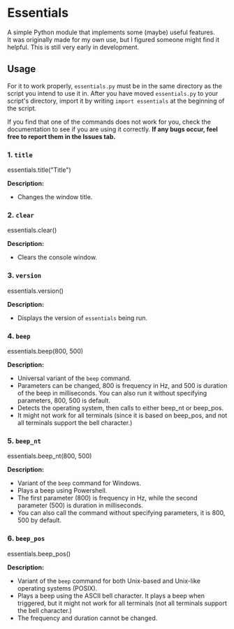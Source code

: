 # Essentials

A simple Python module that implements some (maybe) useful features.  
It was originally made for my own use, but I figured someone might find it helpful.
This is still very early in development.

## Usage

For it to work properly, `essentials.py` must be in the same directory as the script you intend to use it in.
After you have moved `essentials.py` to your script's directory, import it by writing `import essentials` at the beginning of the script.

If you find that one of the commands does not work for you, check the documentation to see if you are using it correctly.
**If any bugs occur, feel free to report them in the Issues tab.**

### 1. `title`
essentials.title("Title")

**Description:**  
- Changes the window title.

### 2. `clear`
essentials.clear()

**Description:**  
- Clears the console window.

### 3. `version`
essentials.version()

**Description:**  
- Displays the version of `essentials` being run.

### 4. `beep`
essentials.beep(800, 500)

**Description:**
- Universal variant of the `beep` command.
- Parameters can be changed, 800 is frequency in Hz, and 500 is duration of the beep in milliseconds. You can also run it without specifying parameters, 800, 500 is default.
- Detects the operating system, then calls to either beep_nt or beep_pos.
- It might not work for all terminals (since it is based on beep_pos, and not all terminals support the bell character.)

### 5. `beep_nt`
essentials.beep_nt(800, 500)

**Description:**
- Variant of the `beep` command for Windows.
- Plays a beep using Powershell.
- The first parameter (800) is frequency in Hz, while the second parameter (500) is duration in milliseconds.
- You can also call the command without specifying parameters, it is 800, 500 by default.

### 6. `beep_pos`
essentials.beep_pos()

**Description:**
- Variant of the `beep` command for both Unix-based and Unix-like operating systems (POSIX).
- Plays a beep using the ASCII bell character. It plays a beep when triggered, but it might not work for all terminals (not all terminals support the bell character.)
- The frequency and duration cannot be changed.
